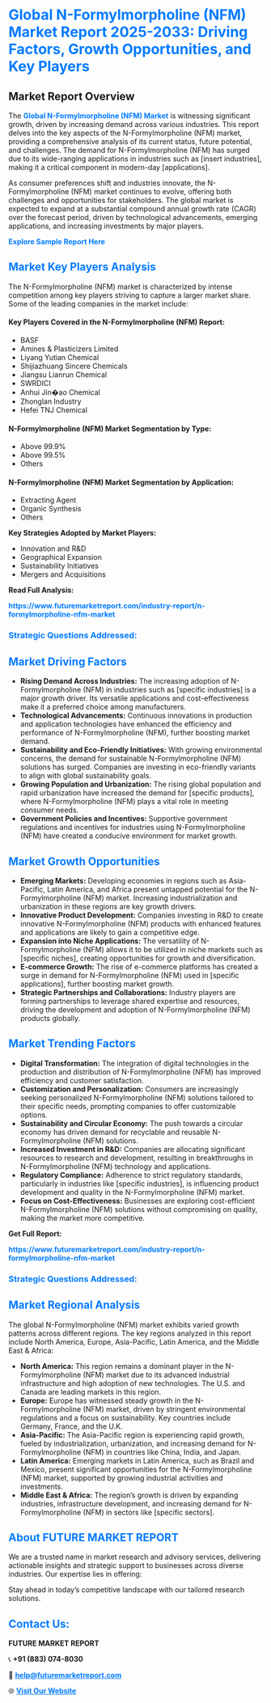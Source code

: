 <h1 style="color: #007BFF;">Global N-Formylmorpholine (NFM) Market Report 2025-2033: Driving Factors, Growth Opportunities, and Key Players</h1>

<section id="overview">
<h2>Market Report Overview</h2>
<p>The <a href="https://www.futuremarketreport.com/industry-report/n-formylmorpholine-nfm-market" style="color: #007BFF; text-decoration: none;"><strong>Global N-Formylmorpholine (NFM) Market</strong></a> is witnessing significant growth, driven by increasing demand across various industries. This report delves into the key aspects of the N-Formylmorpholine (NFM) market, providing a comprehensive analysis of its current status, future potential, and challenges. The demand for N-Formylmorpholine (NFM) has surged due to its wide-ranging applications in industries such as [insert industries], making it a critical component in modern-day [applications].</p>
<p>As consumer preferences shift and industries innovate, the N-Formylmorpholine (NFM) market continues to evolve, offering both challenges and opportunities for stakeholders. The global market is expected to expand at a substantial compound annual growth rate (CAGR) over the forecast period, driven by technological advancements, emerging applications, and increasing investments by major players.</p>
</section>

<section id="overview">
<p><a href="https://www.futuremarketreport.com/request-sample/reportId=41456" style="color: #007BFF; text-decoration: none;"><strong>Explore Sample Report Here</strong></a></p>
</section>

<section id="key-players">
<h2 style="color: #007BFF;">Market Key Players Analysis</h2>
<p>The N-Formylmorpholine (NFM) market is characterized by intense competition among key players striving to capture a larger market share. Some of the leading companies in the market include:</p>
<h4>Key Players Covered in the N-Formylmorpholine (NFM) Report:</h4>
<ul><li>BASF</li><li>Amines &amp; Plasticizers Limited</li><li>Liyang Yutian Chemical</li><li>Shijiazhuang Sincere Chemicals</li><li>Jiangsu Lianrun Chemical</li><li>SWRDICI</li><li>Anhui Jin�ao Chemical</li><li>Zhonglan Industry</li><li>Hefei TNJ Chemical</li></ul>
<h4>N-Formylmorpholine (NFM) Market Segmentation by Type:</h4>
<ul><li>Above 99.9%</li><li>Above 99.5%</li><li>Others</li></ul>

<h4>N-Formylmorpholine (NFM) Market Segmentation by Application:</h4>
<ul><li>Extracting Agent</li><li>Organic Synthesis</li><li>Others</li></ul>
<p><strong>Key Strategies Adopted by Market Players:</strong></p>
<ul>
<li>Innovation and R&D</li>
<li>Geographical Expansion</li>
<li>Sustainability Initiatives</li>
<li>Mergers and Acquisitions</li>
</ul>
</section>

<section>
<p><strong>Read Full Analysis: </strong></p><a href="https://www.futuremarketreport.com/industry-report/n-formylmorpholine-nfm-market" style="color: #007BFF; text-decoration: none;"><strong>https://www.futuremarketreport.com/industry-report/n-formylmorpholine-nfm-market</strong></a>
<h3 style="color: #007BFF;">Strategic Questions Addressed:</h3>
</section>

<section id="driving-factors">
<h2 style="color: #007BFF;">Market Driving Factors</h2>
<ul>
<li><strong>Rising Demand Across Industries:</strong> The increasing adoption of N-Formylmorpholine (NFM) in industries such as [specific industries] is a major growth driver. Its versatile applications and cost-effectiveness make it a preferred choice among manufacturers.</li>
<li><strong>Technological Advancements:</strong> Continuous innovations in production and application technologies have enhanced the efficiency and performance of N-Formylmorpholine (NFM), further boosting market demand.</li>
<li><strong>Sustainability and Eco-Friendly Initiatives:</strong> With growing environmental concerns, the demand for sustainable N-Formylmorpholine (NFM) solutions has surged. Companies are investing in eco-friendly variants to align with global sustainability goals.</li>
<li><strong>Growing Population and Urbanization:</strong> The rising global population and rapid urbanization have increased the demand for [specific products], where N-Formylmorpholine (NFM) plays a vital role in meeting consumer needs.</li>
<li><strong>Government Policies and Incentives:</strong> Supportive government regulations and incentives for industries using N-Formylmorpholine (NFM) have created a conducive environment for market growth.</li>
</ul>
</section>

<section id="growth-opportunities">
<h2 style="color: #007BFF;">Market Growth Opportunities</h2>
<ul>
<li><strong>Emerging Markets:</strong> Developing economies in regions such as Asia-Pacific, Latin America, and Africa present untapped potential for the N-Formylmorpholine (NFM) market. Increasing industrialization and urbanization in these regions are key growth drivers.</li>
<li><strong>Innovative Product Development:</strong> Companies investing in R&D to create innovative N-Formylmorpholine (NFM) products with enhanced features and applications are likely to gain a competitive edge.</li>
<li><strong>Expansion into Niche Applications:</strong> The versatility of N-Formylmorpholine (NFM) allows it to be utilized in niche markets such as [specific niches], creating opportunities for growth and diversification.</li>
<li><strong>E-commerce Growth:</strong> The rise of e-commerce platforms has created a surge in demand for N-Formylmorpholine (NFM) used in [specific applications], further boosting market growth.</li>
<li><strong>Strategic Partnerships and Collaborations:</strong> Industry players are forming partnerships to leverage shared expertise and resources, driving the development and adoption of N-Formylmorpholine (NFM) products globally.</li>
</ul>
</section>

<section id="trending-factors">
<h2 style="color: #007BFF;">Market Trending Factors</h2>
<ul>
<li><strong>Digital Transformation:</strong> The integration of digital technologies in the production and distribution of N-Formylmorpholine (NFM) has improved efficiency and customer satisfaction.</li>
<li><strong>Customization and Personalization:</strong> Consumers are increasingly seeking personalized N-Formylmorpholine (NFM) solutions tailored to their specific needs, prompting companies to offer customizable options.</li>
<li><strong>Sustainability and Circular Economy:</strong> The push towards a circular economy has driven demand for recyclable and reusable N-Formylmorpholine (NFM) solutions.</li>
<li><strong>Increased Investment in R&D:</strong> Companies are allocating significant resources to research and development, resulting in breakthroughs in N-Formylmorpholine (NFM) technology and applications.</li>
<li><strong>Regulatory Compliance:</strong> Adherence to strict regulatory standards, particularly in industries like [specific industries], is influencing product development and quality in the N-Formylmorpholine (NFM) market.</li>
<li><strong>Focus on Cost-Effectiveness:</strong> Businesses are exploring cost-efficient N-Formylmorpholine (NFM) solutions without compromising on quality, making the market more competitive.</li>
</ul>
</section>

<section>
<p><strong>Get Full Report: </strong></p><a href="https://www.futuremarketreport.com/industry-report/n-formylmorpholine-nfm-market" style="color: #007BFF; text-decoration: none;"><strong>https://www.futuremarketreport.com/industry-report/n-formylmorpholine-nfm-market</strong></a>
<h3 style="color: #007BFF;">Strategic Questions Addressed:</h3>
</section>


<section id="regional-analysis">
<h2 style="color: #007BFF;">Market Regional Analysis</h2>
<p>The global N-Formylmorpholine (NFM) market exhibits varied growth patterns across different regions. The key regions analyzed in this report include North America, Europe, Asia-Pacific, Latin America, and the Middle East & Africa:</p>
<ul>
<li><strong>North America:</strong> This region remains a dominant player in the N-Formylmorpholine (NFM) market due to its advanced industrial infrastructure and high adoption of new technologies. The U.S. and Canada are leading markets in this region.</li>
<li><strong>Europe:</strong> Europe has witnessed steady growth in the N-Formylmorpholine (NFM) market, driven by stringent environmental regulations and a focus on sustainability. Key countries include Germany, France, and the U.K.</li>
<li><strong>Asia-Pacific:</strong> The Asia-Pacific region is experiencing rapid growth, fueled by industrialization, urbanization, and increasing demand for N-Formylmorpholine (NFM) in countries like China, India, and Japan.</li>
<li><strong>Latin America:</strong> Emerging markets in Latin America, such as Brazil and Mexico, present significant opportunities for the N-Formylmorpholine (NFM) market, supported by growing industrial activities and investments.</li>
<li><strong>Middle East & Africa:</strong> The region’s growth is driven by expanding industries, infrastructure development, and increasing demand for N-Formylmorpholine (NFM) in sectors like [specific sectors].</li>
</ul>
</section>

<footer>
<h2 style="color: #007BFF;">About FUTURE MARKET REPORT</h2>
<p>We are a trusted name in market research and advisory services, delivering actionable insights and strategic support to businesses across diverse industries. Our expertise lies in offering:</p>

<p>Stay ahead in today’s competitive landscape with our tailored research solutions.</p>

<h2 style="color: #007BFF;">Contact Us:</h2>
<p><strong>FUTURE MARKET REPORT</strong></p>
<p>📞 <strong>+91 (883) 074-8030</strong></p>
<p>📧 <strong><a href="mailto:help@futuremarketreport.com" style="color: #007BFF;">help@futuremarketreport.com</a></strong></p>
<p>🌐 <strong><a href="https://www.futuremarketreport.com/" style="color: #007BFF;">Visit Our Website</a></strong></p>
</footer>